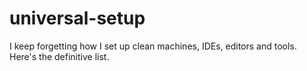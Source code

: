 # universal-setup
I keep forgetting how I set up clean machines, IDEs, editors and tools. Here's the definitive list.
